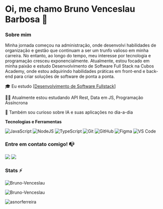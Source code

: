 # Oi, me chamo Bruno Venceslau Barbosa 👋

### Sobre mim

Minha jornada começou na administração, onde desenvolvi habilidades de organização e gestão que continuam a ser um trunfo valioso em minha carreira. No entanto, ao longo do tempo, meu interesse por tecnologia e programação cresceu exponencialmente. Atualmente, estou focado em minha paixão e estudo Desenvolvimento de Software Full Stack na Cubos Academy, onde estou adquirindo habilidades práticas em front-end e back-end para criar soluções de software de ponta a ponta.

🎓 Eu estudo [[Desenvolvimento de Software Fullstack](https://cubos.academy/cursos/desenvolvimento-de-software-v2)]

👩‍💻 Atualmente estou estudando API Rest, Data em JS, Programação Assíncrona

🔎 Também sou curioso sobre IA e suas aplicações no dia-a-dia

**Tecnologias e Ferramentas**


![JavaScript](https://img.shields.io/badge/javascript-%23323330.svg?style=for-the-badge&logo=javascript&logoColor=%23F7DF1E)
![NodeJS](https://img.shields.io/badge/node.js-6DA55F?style=for-the-badge&logo=node.js&logoColor=white)
![TypeScript](https://img.shields.io/badge/typescript-%23007ACC.svg?style=for-the-badge&logo=typescript&logoColor=white)
![Git](https://img.shields.io/badge/git-%23F05033.svg?style=for-the-badge&logo=git&logoColor=white)
![GitHub](https://img.shields.io/badge/github-%23121011.svg?style=for-the-badge&logo=github&logoColor=white)
![Figma](https://img.shields.io/badge/figma-%23F24E1E.svg?style=for-the-badge&logo=figma&logoColor=white)
![VS Code](https://img.shields.io/badge/VS%20Code-0078d7.svg?style=for-the-badge&logo=visual-studio-code&logoColor=white)

### Entre em contato comigo! 📭
<div>
<a href="https://instagram.com/brunovenceslau" target="_blank"><img src="https://img.shields.io/badge/-Instagram-%23E4405F?style=for-the-badge&logo=instagram&logoColor=white" target="_blank"></a>
<a href="https://www.linkedin.com/in/bruno-venceslau-barbosa/" target="_blank"><img src="https://img.shields.io/badge/-LinkedIn-%230077B5?style=for-the-badge&logo=linkedin&logoColor=white" target="_blank"></a>   
</div>

### Stats ⚡
<p><img align="center" src="https://github-readme-stats.vercel.app/api/top-langs?username=Bruno-Venceslau&show_icons=true&locale=en&layout=compact" alt="Bruno-Venceslau" /></p>

<p><img align="center" src="https://github-readme-stats.vercel.app/api?username=Bruno-Venceslau&show_icons=true&locale=en" alt="Bruno-Venceslau" /></p>

<p><img align="center" src="https://github-readme-streak-stats.herokuapp.com/?user=Bruno-Venceslau&" alt="asnorferreira" /></p>

   
